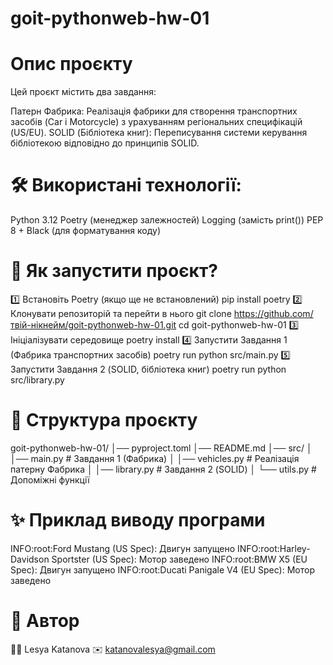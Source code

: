 # goit-pythonweb-hw-01

# Опис проєкту

Цей проєкт містить два завдання:

Патерн Фабрика: Реалізація фабрики для створення транспортних засобів (Car і Motorcycle) з урахуванням регіональних специфікацій (US/EU).
SOLID (Бібліотека книг): Переписування системи керування бібліотекою відповідно до принципів SOLID.

# 🛠️ Використані технології:

Python 3.12
Poetry (менеджер залежностей)
Logging (замість print())
PEP 8 + Black (для форматування коду)

# 🔧 Як запустити проєкт?

1️⃣ Встановіть Poetry (якщо ще не встановлений)
pip install poetry
2️⃣ Клонувати репозиторій та перейти в нього
git clone https://github.com/твій-нікнейм/goit-pythonweb-hw-01.git
cd goit-pythonweb-hw-01
3️⃣ Ініціалізувати середовище
poetry install
4️⃣ Запустити Завдання 1 (Фабрика транспортних засобів)
poetry run python src/main.py
5️⃣ Запустити Завдання 2 (SOLID, бібліотека книг)
poetry run python src/library.py

# 📂 Структура проєкту

goit-pythonweb-hw-01/
│── pyproject.toml
│── README.md
│── src/
│   │── main.py            # Завдання 1 (Фабрика)
│   │── vehicles.py        # Реалізація патерну Фабрика
│   │── library.py         # Завдання 2 (SOLID)
│   └── utils.py           # Допоміжні функції

# ✨ Приклад виводу програми

INFO:root:Ford Mustang (US Spec): Двигун запущено
INFO:root:Harley-Davidson Sportster (US Spec): Мотор заведено
INFO:root:BMW X5 (EU Spec): Двигун запущено
INFO:root:Ducati Panigale V4 (EU Spec): Мотор заведено

# 📝 Автор

👩‍💻 Lesya Katanova
✉️ katanovalesya@gmail.com